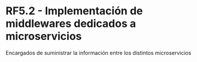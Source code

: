 # RF5.2 - Implementación de middlewares dedicados a microservicios


Encargados de suministrar la información entre los distintos microservicios
